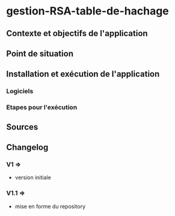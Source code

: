 # gestion-RSA-table-de-hachage

## Contexte et objectifs de l'application 
 

## Point de situation

## Installation et exécution de l'application


### Logiciels
 
### Etapes pour l'exécution 

## Sources

## Changelog
### V1 => 
- version initiale
### V1.1 => 
- mise en forme du repository
 
